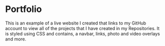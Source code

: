 # Portfolio
This is an example of a live website I created that links to my GitHub account to view all of the projects that I have created 
in my Repositories. It is styled using CSS and contains, a navbar, links, photo and video overlays and more.
